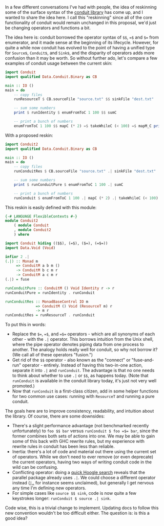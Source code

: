 In a few different conversations I've had with people, the idea of
reskinning some of the surface syntax of the
[conduit library](https://github.com/snoyberg/conduit#readme) has come
up, and I wanted to share the idea here. I call this "reskinning"
since all of the core functionality of conduit would remain unchanged
in this proposal, we'd just be changing operators and functions a bit.

The idea here is: conduit borrowed the operator syntax of `$$`, `=$`
and `$=` from enumerator, and it made sense at the beginning of its
lifecycle. However, for quite a while now conduit has evolved to the
point of having a unified type for `Source`s, `Conduit`s, and `Sink`s,
and the disparity of operators adds more confusion than it may be
worth. So without further ado, let's compare a few examples of conduit
usage between the current skin:

```haskell
import Conduit
import qualified Data.Conduit.Binary as CB

main :: IO ()
main = do
    -- copy files
    runResourceT $ CB.sourceFile "source.txt" $$ sinkFile "dest.txt"

    -- sum some numbers
    print $ runIdentity $ enumFromToC 1 100 $$ sumC

    -- print a bunch of numbers
    enumFromToC 1 100 $$ mapC (* 2) =$ takeWhileC (< 100) =$ mapM_C print
```

With a proposed reskin:

```haskell
import Conduit2
import qualified Data.Conduit.Binary as CB

main :: IO ()
main = do
    -- copy files
    runConduitRes $ CB.sourceFile "source.txt" .| sinkFile "dest.txt"

    -- sum some numbers
    print $ runConduitPure $ enumFromToC 1 100 .| sumC

    -- print a bunch of numbers
    runConduit $ enumFromToC 1 100 .| mapC (* 2) .| takeWhileC (< 100) .| mapM_C print
```

This reskin is easily defined with this module:

```haskell
{-# LANGUAGE FlexibleContexts #-}
module Conduit2
    ( module Conduit
    , module Conduit2
    ) where

import Conduit hiding (($$), (=$), ($=), (=$=))
import Data.Void (Void)

infixr 2 .|
(.|) :: Monad m
     => ConduitM a b m ()
     -> ConduitM b c m r
     -> ConduitM a c m r
(.|) = fuse

runConduitPure :: ConduitM () Void Identity r -> r
runConduitPure = runIdentity . runConduit

runConduitRes :: MonadBaseControl IO m
              => ConduitM () Void (ResourceT m) r
              -> m r
runConduitRes = runResourceT . runConduit
```

To put this in words:

* Replace the `$=`, `=$`, and `=$=` operators - which are all synonyms
  of each other - with the `.|` operator. This borrows intuition from
  the Unix shell, where the pipe operator denotes piping data from one
  process to another. The analogy holds really well for conduit, so
  why not borrow it? (We call all of these operators "fusion.")
* Get rid of the `$$` operator - also known as the "connect" or
  "fuse-and-run" operator - entirely. Instead of having this
  two-in-one action, separate it into `.|` and `runConduit`. The
  advantage is that no one needs to think about whether to use `.|` or
  `$$`, as happens today. (Note that `runConduit` is available in the
  conduit library today, it's just not very well promoted.)
* Now that `runConduit` is a first-class citizen, add in some helper
  functions for two common use cases: running with `ResourceT` and
  running a pure conduit.

The goals here are to improve consistency, readability, and intuition
about the library. Of course, there are some downsides:

* There's a slight performance advantage (not benchmarked recently
  unfortunately) to `foo $$ bar` versus `runConduit $ foo =$= bar`,
  since the former combines both sets of actions into one. We may be
  able to gain some of this back with GHC rewrite rules, but my
  experience with rewrite rules in conduit has been less than
  reliable.
* Inertia: there's a lot of code and material out there using the
  current set of operators. While we don't need to ever remove (or
  even deprecate) the current operators, having two ways of writing
  conduit code in the wild can be confusing.
* Conflicting operator: doing a
  [quick Hoogle search](https://www.stackage.org/lts-7.0/hoogle?q=.%7C)
  reveals that the parallel package already uses `.|`. We could choose
  a different operator instead
  ([`|.`](https://www.stackage.org/lts-7.0/hoogle?q=%7C.) for instance
  seems unclaimed), but generally I get nervous any time I'm defining
  new operators.
* For simple cases like `source $$ sink`, code is now quite a few keystrokes
  longer: `runConduit $ source .| sink`.

Code wise, this is a trivial change to implement. Updating docs to
follow this new convention wouldn't be too difficult either. The
question is: is this a good idea?
